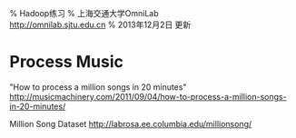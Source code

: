 % Hadoop练习
% 上海交通大学OmniLab\
<http://omnilab.sjtu.edu.cn>
% 2013年12月2日 更新

Process Music
======

"How to process a million songs in 20 minutes"
<http://musicmachinery.com/2011/09/04/how-to-process-a-million-songs-in-20-minutes/>

Million Song Dataset <http://labrosa.ee.columbia.edu/millionsong/>

